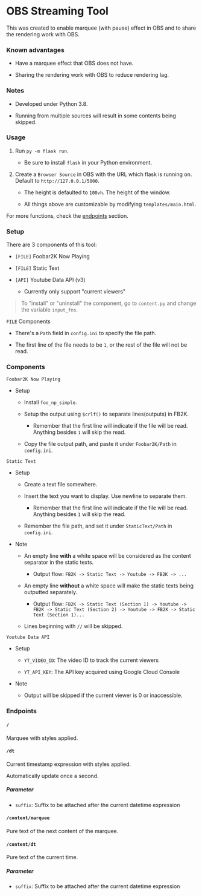 # OBS Streaming Tool

This was created to enable marquee (with pause) effect in OBS and to share the rendering work with OBS.

### Known advantages

- Have a marquee effect that OBS does not have.

- Sharing the rendering work with OBS to reduce rendering lag.

### Notes

- Developed under Python 3.8.

- Running from multiple sources will result in some contents being skipped.

### Usage

1. Run `py -m flask run`.

    - Be sure to install `flask` in your Python environment.

2. Create a `Browser Source` in OBS with the URL which flask is running on. Default to `http://127.0.0.1/5000`.

    - The height is defaulted to `100vh`. The height of the window.
    
    - All things above are customizable by modifying `templates/main.html`.
    
For more functions, check the [endpoints](#endpoints) section.

### Setup

There are 3 components of this tool:

- `[FILE]` Foobar2K Now Playing

- `[FILE]` Static Text

- `[API]` Youtube Data API (v3)

    - Currently only support "current viewers"

> To "install" or "uninstall" the component, go to `content.py` and change the variable `input_fns`.

`FILE` Components

- There's a `Path` field in `config.ini` to specify the file path.

- The first line of the file needs to be `1`, or the rest of the file will not be read.

### Components

`Foobar2K Now Playing`

- Setup

    - Install `foo_np_simple`.
    
    - Setup the output using `$crlf()` to separate lines(outputs) in FB2K. 
    
        - Remember that the first line will indicate if the file will be read. Anything besides `1` will skip the read.
        
    - Copy the file output path, and paste it under `Foobar2K/Path` in `config.ini`.
    
`Static Text`

- Setup

    - Create a text file somewhere.
    
    - Insert the text you want to display. Use newline to separate them.
    
        - Remember that the first line will indicate if the file will be read. Anything besides `1` will skip the read.

    - Remember the file path, and set it under `StaticText/Path` in `config.ini`.
    
- Note

    - An empty line **with** a white space will be considered as the content separator in the static texts.
    
        - Output flow: `FB2K -> Static Text -> Youtube -> FB2K -> ...`

    - An empty line **without** a white space will make the static texts being outputted separately.
    
        - Output flow: `FB2K -> Static Text (Section 1) -> Youtube -> FB2K -> Static Text (Section 2) -> Youtube -> FB2K -> Static Text (Section 1)...`
        
    - Lines beginning with `//` will be skipped.
    
`Youtube Data API`
   
- Setup
   
    - `YT_VIDEO_ID`: The video ID to track the current viewers
    
    - `YT_API_KEY`: The API key acquired using Google Cloud Console
    
- Note

    - Output will be skipped if the current viewer is 0 or inaccessible.

### Endpoints

#### `/`

Marquee with styles applied.

#### `/dt`

Current timestamp expression with styles applied.

Automatically update once a second.

##### Parameter

- `suffix`: Suffix to be attached after the current datetime expression

#### `/content/marquee`

Pure text of the next content of the marquee.

#### `/content/dt`

Pure text of the current time.

##### Parameter

- `suffix`: Suffix to be attached after the current datetime expression